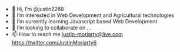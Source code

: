 - 👋 Hi, I’m @justin2268
- 👀 I’m interested in Web Development and Agricultural technologies
- 🌱 I’m currently learning Javascript based Web Development
- 💞️ I’m looking to collaborate on ...
- 📫 How to reach me justin-moriarty@live.com https://twitter.com/JustinMoriarty6 


